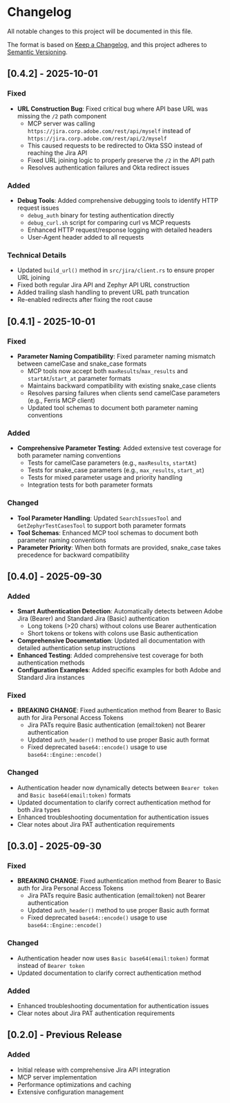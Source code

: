 # Changelog

All notable changes to this project will be documented in this file.

The format is based on [Keep a Changelog](https://keepachangelog.com/en/1.0.0/),
and this project adheres to [Semantic Versioning](https://semver.org/spec/v2.0.0.html).

## [0.4.2] - 2025-10-01

### Fixed
- **URL Construction Bug**: Fixed critical bug where API base URL was missing the `/2` path component
  - MCP server was calling `https://jira.corp.adobe.com/rest/api/myself` instead of `https://jira.corp.adobe.com/rest/api/2/myself`
  - This caused requests to be redirected to Okta SSO instead of reaching the Jira API
  - Fixed URL joining logic to properly preserve the `/2` in the API path
  - Resolves authentication failures and Okta redirect issues

### Added
- **Debug Tools**: Added comprehensive debugging tools to identify HTTP request issues
  - `debug_auth` binary for testing authentication directly
  - `debug_curl.sh` script for comparing curl vs MCP requests
  - Enhanced HTTP request/response logging with detailed headers
  - User-Agent header added to all requests

### Technical Details
- Updated `build_url()` method in `src/jira/client.rs` to ensure proper URL joining
- Fixed both regular Jira API and Zephyr API URL construction
- Added trailing slash handling to prevent URL path truncation
- Re-enabled redirects after fixing the root cause

## [0.4.1] - 2025-10-01

### Fixed
- **Parameter Naming Compatibility**: Fixed parameter naming mismatch between camelCase and snake_case formats
  - MCP tools now accept both `maxResults`/`max_results` and `startAt`/`start_at` parameter formats
  - Maintains backward compatibility with existing snake_case clients
  - Resolves parsing failures when clients send camelCase parameters (e.g., Ferris MCP client)
  - Updated tool schemas to document both parameter naming conventions

### Added
- **Comprehensive Parameter Testing**: Added extensive test coverage for both parameter naming conventions
  - Tests for camelCase parameters (e.g., `maxResults`, `startAt`)
  - Tests for snake_case parameters (e.g., `max_results`, `start_at`)
  - Tests for mixed parameter usage and priority handling
  - Integration tests for both parameter formats

### Changed
- **Tool Parameter Handling**: Updated `SearchIssuesTool` and `GetZephyrTestCasesTool` to support both parameter formats
- **Tool Schemas**: Enhanced MCP tool schemas to document both parameter naming conventions
- **Parameter Priority**: When both formats are provided, snake_case takes precedence for backward compatibility

## [0.4.0] - 2025-09-30

### Added
- **Smart Authentication Detection**: Automatically detects between Adobe Jira (Bearer) and Standard Jira (Basic) authentication
  - Long tokens (>20 chars) without colons use Bearer authentication
  - Short tokens or tokens with colons use Basic authentication
- **Comprehensive Documentation**: Updated all documentation with detailed authentication setup instructions
- **Enhanced Testing**: Added comprehensive test coverage for both authentication methods
- **Configuration Examples**: Added specific examples for both Adobe and Standard Jira instances

### Fixed
- **BREAKING CHANGE**: Fixed authentication method from Bearer to Basic auth for Jira Personal Access Tokens
  - Jira PATs require Basic authentication (email:token) not Bearer authentication
  - Updated `auth_header()` method to use proper Basic auth format
  - Fixed deprecated `base64::encode()` usage to use `base64::Engine::encode()`

### Changed
- Authentication header now dynamically detects between `Bearer token` and `Basic base64(email:token)` formats
- Updated documentation to clarify correct authentication method for both Jira types
- Enhanced troubleshooting documentation for authentication issues
- Clear notes about Jira PAT authentication requirements

## [0.3.0] - 2025-09-30

### Fixed
- **BREAKING CHANGE**: Fixed authentication method from Bearer to Basic auth for Jira Personal Access Tokens
  - Jira PATs require Basic authentication (email:token) not Bearer authentication
  - Updated `auth_header()` method to use proper Basic auth format
  - Fixed deprecated `base64::encode()` usage to use `base64::Engine::encode()`

### Changed
- Authentication header now uses `Basic base64(email:token)` format instead of `Bearer token`
- Updated documentation to clarify correct authentication method

### Added
- Enhanced troubleshooting documentation for authentication issues
- Clear notes about Jira PAT authentication requirements

## [0.2.0] - Previous Release

### Added
- Initial release with comprehensive Jira API integration
- MCP server implementation
- Performance optimizations and caching
- Extensive configuration management
